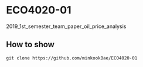 # ECO4020-01
2019_1st_semester_team_paper_oil_price_analysis

## How to show
```
git clone https://github.com/minkookBae/ECO4020-01
```
